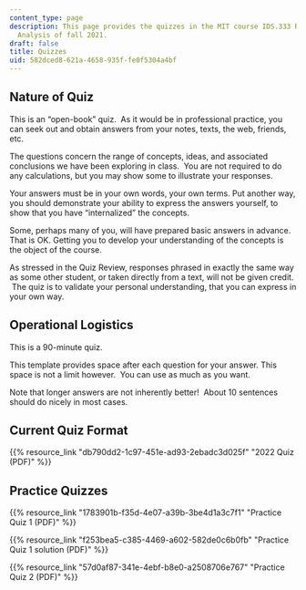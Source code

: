```yaml
---
content_type: page
description: This page provides the quizzes in the MIT course IDS.333 Risk and Decision
  Analysis of fall 2021.
draft: false
title: Quizzes
uid: 582dced8-621a-4658-935f-fe0f5304a4bf
---
```

## Nature of Quiz

This is an “open-book” quiz.  As it would be in professional practice, you can seek out and obtain answers from your notes, texts, the web, friends, etc.

The questions concern the range of concepts, ideas, and associated conclusions we have been exploring in class.  You are not required to do any calculations, but you may show some to illustrate your responses.

Your answers must be in your own words, your own terms. Put another way, you should demonstrate your ability to express the answers yourself, to show that you have “internalized” the concepts.

Some, perhaps many of you, will have prepared basic answers in advance. That is OK. Getting you to develop your understanding of the concepts is the object of the course.

As stressed in the Quiz Review, responses phrased in exactly the same way as some other student, or taken directly from a text, will not be given credit.  The quiz is to validate your personal understanding, that you can express in your own way.

## Operational Logistics

This is a 90-minute quiz.

This template provides space after each question for your answer. This space is not a limit however.  You can use as much as you want.

Note that longer answers are not inherently better!  About 10 sentences should do nicely in most cases.

## Current Quiz Format

{{% resource_link "db790dd2-1c97-451e-ad93-2ebadc3d025f" "2022 Quiz (PDF)" %}}

## Practice Quizzes

{{% resource_link "1783901b-f35d-4e07-a39b-3be4d1a3c7f1" "Practice Quiz 1 (PDF)" %}}

{{% resource_link "f253bea5-c385-4469-a602-582de0c6b0fb" "Practice Quiz 1 solution (PDF)" %}}

{{% resource_link "57d0af87-341e-4ebf-b8e0-a2508706e767" "Practice Quiz 2 (PDF)" %}}